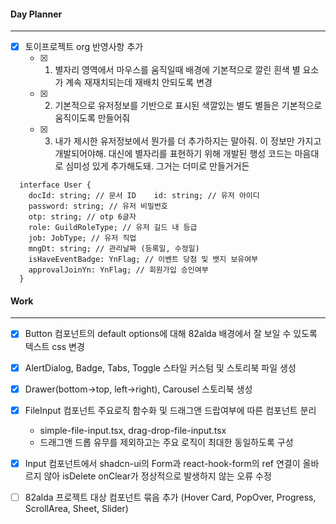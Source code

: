 
#### Day Planner
---
- [x] 토이프로젝트 org 반영사항 추가
	- [x] 1. 별자리 영역에서 마우스를 움직일때 배경에 기본적으로 깔린 흰색 별 요소가 계속 재재치되는데 재배치 안되도록 변경
	- [x] 2. 기본적으로 유저정보를 기반으로 표시된 색깔있는 별도 별들은 기본적으로 움직이도록 만들어줘
	- [x] 3. 내가 제시한 유저정보에서 뭔가를 더 추가하지는 말아줘. 이 정보만 가지고 개발되어야해. 대신에 별자리를 표현하기 위해 개발된 행성 코드는 마음대로 심미성 있게 추가해도돼. 그거는 더미로 만들거거든
```tsx
  interface User {  
    docId: string; // 문서 ID    id: string; // 유저 아이디  
    password: string; // 유저 비밀번호  
    otp: string; // otp 6글자  
    role: GuildRoleType; // 유저 길드 내 등급  
    job: JobType; // 유저 직업  
    mngDt: string; // 관리날짜 (등록일, 수정일)  
    isHaveEventBadge: YnFlag; // 이벤트 당첨 및 뱃지 보유여부  
    approvalJoinYn: YnFlag; // 회원가입 승인여부  
  }  
```


#### Work
---
- [x] Button 컴포넌트의 default options에 대해 82alda 배경에서 잘 보일 수 있도록 텍스트 css 변경
- [x] AlertDialog, Badge, Tabs, Toggle 스타일 커스텀 및 스토리북 파일 생성
- [x] Drawer(bottom->top, left->right), Carousel 스토리북 생성 
- [x] FileInput 컴포넌트 주요로직 함수화 및 드래그앤 드랍여부에 따른 컴포넌트 분리
	- simple-file-input.tsx, drag-drop-file-input.tsx
	- 드래그앤 드롭 유무를 제외하고는 주요 로직이 최대한 동일하도록 구성
- [x] Input 컴포넌트에서 shadcn-ui의 Form과 react-hook-form의 ref 연결이 올바르지 않아 isDelete onClear가 정상적으로 발생하지 않는 오류 수정


- [ ] 82alda 프로젝트 대상 컴포넌트 묶음 추가 (Hover Card, PopOver, Progress, ScrollArea, Sheet, Slider)


